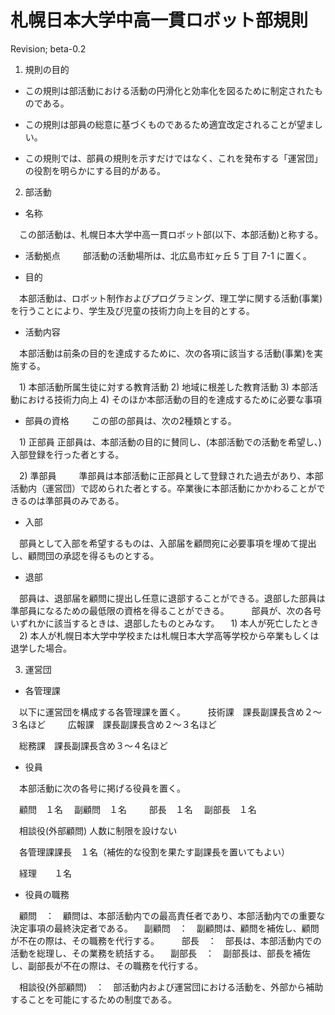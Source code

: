 # 札幌日本大学中高一貫ロボット部規則

Revision; beta-0.2

1. 規則の目的

- この規則は部活動における活動の円滑化と効率化を図るために制定されたものである。

- この規則は部員の総意に基づくものであるため適宜改定されることが望ましい。

- この規則では、部員の規則を示すだけではなく、これを発布する「運営団」の役割を明らかにする目的がある。


2. 部活動

- 名称

　この部活動は、札幌日本大学中高一貫ロボット部(以下、本部活動)と称する。

- 活動拠点
　
　部活動の活動場所は、北広島市虹ヶ丘 5 丁目 7-1 に置く。

- 目的

　本部活動は、ロボット制作およびプログラミング、理工学に関する活動(事業)を行うことにより、学生及び児童の技術力向上を目的とする。

- 活動内容

　本部活動は前条の目的を達成するために、次の各項に該当する活動(事業)を実施する。

　1) 本部活動所属生徒に対する教育活動
  2) 地域に根差した教育活動
  3) 本部活動における技術力向上
  4) そのほか本部活動の目的を達成するために必要な事項

- 部員の資格
　
　この部の部員は、次の2種類とする。

　1) 正部員
     正部員は、本部活動の目的に賛同し、(本部活動での活動を希望し、)入部登録を行った者とする。

　2) 準部員
　　 準部員は本部活動に正部員として登録された過去があり、本部活動内（運営団）で認められた者とする。卒業後に本部活動にかかわることができるのは準部員のみである。

- 入部

　部員として入部を希望するものは、入部届を顧問宛に必要事項を埋めて提出し、顧問団の承認を得るものとする。

- 退部

　部員は、退部届を顧問に提出し任意に退部することができる。退部した部員は準部員になるための最低限の資格を得ることができる。
　
　部員が、次の各号いずれかに該当するときは、退部したものとみなす。
　1) 本人が死亡したとき
　2) 本人が札幌日本大学中学校または札幌日本大学高等学校から卒業もしくは退学した場合。


3. 運営団

- 各管理課

　以下に運営団を構成する各管理課を置く。
　
　技術課　課長副課長含め２〜３名ほど
　
　広報課　課長副課長含め２〜３名ほど

　総務課　課長副課長含め３〜４名ほど

- 役員
  
　本部活動に次の各号に掲げる役員を置く。
 
　顧問　１名
　副顧問　１名
　
　部長　１名
　副部長　１名

　相談役(外部顧問) 人数に制限を設けない

　各管理課課長　１名（補佐的な役割を果たす副課長を置いてもよい）

　経理　　１名

- 役員の職務

　顧問　：　顧問は、本部活動内での最高責任者であり、本部活動内での重要な決定事項の最終決定者である。
　副顧問　：　副顧問は、顧問を補佐し、顧問が不在の際は、その職務を代行する。
　
　部長　：　部長は、本部活動内での活動を総理し、その業務を統括する。
　副部長　：　副部長は、部長を補佐し、副部長が不在の際は、その職務を代行する。

　相談役(外部顧問)　：　部活動内および運営団における活動を、外部から補助することを可能にするための制度である。
